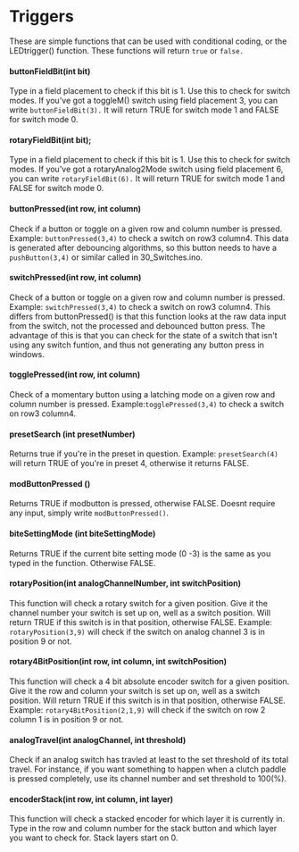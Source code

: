 # Triggers

These are simple functions that can be used with conditional coding, or the LEDtrigger() function. These functions will return `true` or `false.`

#### buttonFieldBit(int bit)

Type in a field placement to check if this bit is 1. Use this to check for switch modes. If you've got a toggleM() switch using field placement 3, you can write `buttonFieldBit(3).` It will return TRUE for switch mode 1 and FALSE for switch mode 0.&#x20;

#### rotaryFieldBit(int bit);

Type in a field placement to check if this bit is 1. Use this to check for switch modes. If you've got a rotaryAnalog2Mode switch using field placement 6, you can write `rotaryFieldBit(6).` It will return TRUE for switch mode 1 and FALSE for switch mode 0.&#x20;

#### **buttonPressed(int row, int column)**

Check if a button or toggle on a given row and column number is pressed. Example: `buttonPressed(3,4)` to check a switch on row3 column4. This data is generated after debouncing algorithms, so this button needs to have a `pushButton(3,4)` or similar called in 30\_Switches.ino.&#x20;

#### **switchPressed(int row, int column)**

Check of a button or toggle on a given row and column number is pressed. Example: `switchPressed(3,4)` to check a switch on row3 column4. This differs from buttonPressed() is that this function looks at the raw data input from the switch, not the processed and debounced button press. The advantage of this is that you can check for the state of a switch that isn't using any switch funtion, and thus not generating any button press in windows.&#x20;

#### **togglePressed(int row, int column)**

Check of a momentary button using a latching mode on a given row and column number is pressed. Example:`togglePressed(3,4)` to check a switch on row3 column4.

#### presetSearch (int presetNumber)

Returns true if you're in the preset in question. Example: `presetSearch(4)` will return TRUE of you're in preset 4, otherwise it returns FALSE.

#### **modButtonPressed ()**

Returns TRUE if modbutton is pressed, otherwise FALSE. Doesnt require any input, simply write `modButtonPressed()`.&#x20;

#### **biteSettingMode (int biteSettingMode)**

Returns TRUE if the current bite setting mode (0 -3) is the same as you typed in the function. Otherwise FALSE.&#x20;

#### **rotaryPosition(int analogChannelNumber, int switchPosition)**

This function will check a rotary switch for a given position. Give it the channel number your switch is set up on, well as a switch position. Will return TRUE if this switch is in that position, otherwise FALSE. Example: `rotaryPosition(3,9)` will check if the switch on analog channel 3 is in position 9 or not.&#x20;

#### **rotary4BitPosition(int row, int column, int switchPosition)**

This function will check a 4 bit absolute encoder switch for a given position. Give it the row and column your switch is set up on, well as a switch position. Will return TRUE if this switch is in that position, otherwise FALSE. Example: `rotary4BitPosition(2,1,9)` will check if the switch on row 2 column 1 is in position 9 or not.&#x20;

#### **analogTravel(int analogChannel, int threshold)**

Check if an analog switch has travled at least to the set threshold of its total travel. For instance, if you want something to happen when a clutch paddle is pressed completely, use its channel number and set threshold to 100(%). &#x20;

#### **encoderStack(int row, int column, int layer)**

This function will check a stacked encoder for which layer it is currently in. Type in the row and column number for the stack button and which layer you want to check for. Stack layers start on 0.&#x20;

